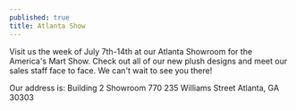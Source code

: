 ```yaml
---
published: true
title: Atlanta Show
---
```


Visit us the week of July 7th-14th at our Atlanta Showroom for the America's Mart Show. Check out all of our new plush designs and meet our sales staff face to face. We can't wait to see you there!

Our address is:
Building 2 
Showroom 770
235 Williams Street
Atlanta, GA 30303